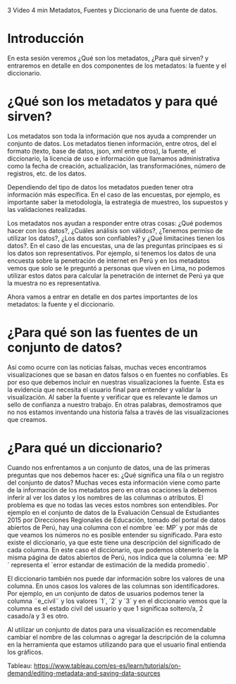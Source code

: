 3	Video	4 min	Metadatos, Fuentes y Diccionario de una fuente de datos.

 # Introducción
 
En esta sesión veremos ¿Qué son los metadatos, ¿Para qué sirven? y entraremos en detalle en dos componentes de los metadatos: la fuente y el diccionario. 

 # ¿Qué son los metadatos y para qué sirven?

Los metadatos son toda la información que nos ayuda a comprender un conjunto de datos. Los metadatos tienen información, entre otros, del el formato (texto, base de datos, json, xml entre otros), la fuente, el diccionario, la licencia de uso e información que llamamos administrativa como la fecha de creación, actualización, las transformaciónes, número de registros, etc. de los datos. 

Dependiendo del tipo de datos los metadatos pueden tener otra información más específica. En el caso de las encuestas, por ejemplo, es importante saber la metodología, la estrategia de muestreo, los supuestos y las validaciones realizadas.

Los metadatos nos ayudan a responder entre otras cosas: ¿Qué podemos hacer con los datos?, ¿Cuáles análisis son válidos?, ¿Tenemos permiso de utilizar los datos?, ¿Los datos son confiables? y ¿Qué limitacines tienen los datos?. En el caso de las encuestas, una de las preguntas principaes es si los datos son representativos. Por ejemplo, si tenemos los datos de una encuesta sobre la penetración de internet en Perú y en los metadatos vemos que solo se le preguntó a personas que viven en Lima, no podemos utilizar estos datos para calcular la penetración de internet de Perú ya que la muestra no es representativa. 

Ahora vamos a entrar en detalle en dos partes importantes de los metadatos: la fuente y el diccionario.

 # ¿Para qué son las fuentes de un conjunto de datos?
Así como ocurre con las noticias falsas, muchas veces encontramos visualizaciones que se basan en datos falsos o en fuentes no confiables. Es por eso que debemos incluir en nuestras visualizaciones la fuente. Esta es la evidencia que necesita el usuario final para entender y validar la visualización. Al saber la fuente y verificar que es relevante le damos un sello de confianza a nuestro trabajo. En otras palabras, demostramos que no nos estamos inventando una historia falsa a través de las visualizaciones que creamos. 

 # ¿Para qué un diccionario?
Cuando nos enfrentamos a un conjunto de datos, una de las primeras preguntas que nos debemos hacer es: ¿Qué significa una fila o un registro del conjunto de datos? Muchas veces esta información viene como parte de la información de los metadatos pero en otras ocaciones la debemos inferir al ver los datos y los nombres de las columnas o atributos. El problema es que no todas las veces estos nombres son entendibles. Por ejemplo en el conjunto de datos de la Evaluación Censual de Estudiantes 2015 por Direcciones Regionales de Educación, tomado del portal de datos abiertos de Perú, hay una columna con el nombre ´ee: MP´ y por más de que veamos los números no es posible entender su significado. Para esto existe el diccionario, ya que este tiene una descripción del significado de cada columna. En este caso el diccionario, que podemos obtenerlo de la misma página de datos abiertos de Perú, nos indica que la columna ´ee: MP´ representa el ´error estandar de estimación de la medida promedio´. 

El diccionario también nos puede dar información sobre los valores de una columna. En unos casos los valores de las columnas son identifícadores. Por ejemplo, en un conjunto de datos de usuarios podemos tener la columna ¨e_civil¨ y los valores ´1´, ´2´ y ´3´ y en el diccionario vemos que la columna es el estado civil del usuario y que 1 significaa soltero/a, 2 casado/a y 3 es otro. 

Al utilizar un conjunto de datos para una visualización es recomendable cambiar el nombre de las columnas o agregar la descripción de la columna en la herramienta que estamos utilizando para que el usuario final entienda los gráficos. 

Tableau:
https://www.tableau.com/es-es/learn/tutorials/on-demand/editing-metadata-and-saving-data-sources





